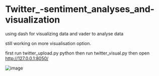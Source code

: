 # Twitter_-sentiment_analyses_and-visualization
using dash for visualizing data and vader to analyse data

still working on more visualisation option.

first run twitter_upload.py python then run twitter_visual.py then open http://127.0.0.1:8050/

![image](https://user-images.githubusercontent.com/34842779/55716987-f69fed80-5a15-11e9-932f-e2bc2ca29b42.png)
